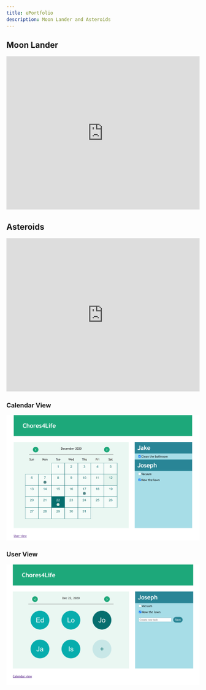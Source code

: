 ```yaml
---
title: ePortfolio
description: Moon Lander and Asteroids
---
```


## Moon Lander

<iframe width="100%" height="400" src="https://www.youtube.com/embed/4S6C239ms9Y" frameborder="0" allowfullscreen></iframe>

## Asteroids

<iframe width="100%" height="400" src="https://www.youtube.com/embed/v7Lh0hoqH3Q" frameborder="0" allowfullscreen></iframe>

### Calendar View
![](images/Chores4Life_Calendar.png)
### User View
![](images/Chores4Life_Users.png)
